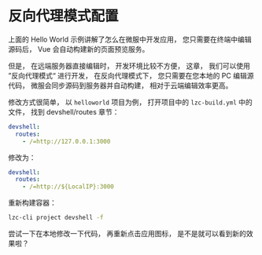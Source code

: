 # 反向代理模式配置

上面的 Hello World 示例讲解了怎么在微服中开发应用， 您只需要在终端中编辑源码后， Vue 会自动构建新的页面预览服务。

但是， 在远端服务器直接编辑时， 开发环境比较不方便， 这章， 我们可以使用 ”反向代理模式“ 进行开发， 在反向代理模式下， 您只需要在您本地的 PC 编辑源代码， 微服会同步源码到服务器并自动构建， 相对于云端编辑效率更高。

修改方式很简单， 以 `helloworld`​ 项目为例， 打开项目中的 `lzc-build.yml`​ 中的文件， 找到 devshell/routes 章节：

```yaml
devshell:
  routes:
    - /=http://127.0.0.1:3000
```

修改为：

```yaml
devshell:
  routes:
    - /=http://${LocalIP}:3000
```

重新构建容器：

```bash
lzc-cli project devshell -f
```

尝试一下在本地修改一下代码， 再重新点击应用图标， 是不是就可以看到新的效果啦？
